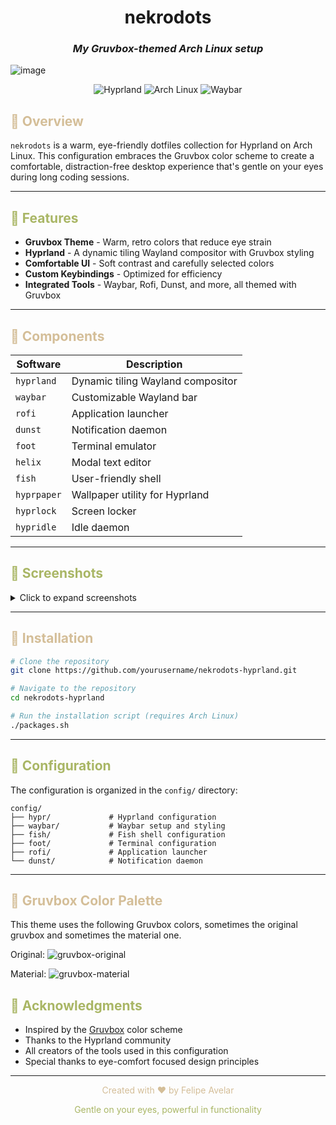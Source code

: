 <div align="center">

# nekrodots
### *My Gruvbox-themed Arch Linux setup*

</div>

<p align="center">

![image](https://github.com/user-attachments/assets/986b724e-6ce6-4fd3-9b77-8db4848a49d3)

</p>

<div align="center">

  ![Hyprland](https://img.shields.io/badge/Hyprland-282828?style=for-the-badge&logo=hyprland&logoColor=d4be98)
  ![Arch Linux](https://img.shields.io/badge/Arch_Linux-282828?style=for-the-badge&logo=arch-linux&logoColor=d4be98)
  ![Waybar](https://img.shields.io/badge/Waybar-282828?style=for-the-badge&logoColor=d4be98)

</div>

## <span style="color:#d4be98">🌿 Overview</span>

`nekrodots` is a warm, eye-friendly dotfiles collection for Hyprland on Arch Linux. This configuration embraces the Gruvbox color scheme to create a comfortable, distraction-free desktop experience that's gentle on your eyes during long coding sessions.

---

## <span style="color:#a9b665">🍃 Features</span>

- **Gruvbox Theme** - Warm, retro colors that reduce eye strain
- **Hyprland** - A dynamic tiling Wayland compositor with Gruvbox styling
- **Comfortable UI** - Soft contrast and carefully selected colors
- **Custom Keybindings** - Optimized for efficiency
- **Integrated Tools** - Waybar, Rofi, Dunst, and more, all themed with Gruvbox

---

## <span style="color:#d4be98">🌰 Components</span>

| Software | Description |
|----------|-------------|
| `hyprland` | Dynamic tiling Wayland compositor |
| `waybar` | Customizable Wayland bar |
| `rofi` | Application launcher |
| `dunst` | Notification daemon |
| `foot` | Terminal emulator |
| `helix` | Modal text editor |
| `fish` | User-friendly shell |
| `hyprpaper` | Wallpaper utility for Hyprland |
| `hyprlock` | Screen locker |
| `hypridle` | Idle daemon |

---

## <span style="color:#a9b665">🍂 Screenshots</span>

<details>
<summary>Click to expand screenshots</summary>
<br>

### Desktop
![image](https://github.com/user-attachments/assets/d31f9b25-0e91-4438-b191-d1c205efc216)

### Terminal
![image](https://github.com/user-attachments/assets/4063e19a-a205-4ab8-a5cf-0e3404e5022d)

</details>

---

## <span style="color:#d4be98">🌱 Installation</span>

```bash
# Clone the repository
git clone https://github.com/yourusername/nekrodots-hyprland.git

# Navigate to the repository
cd nekrodots-hyprland

# Run the installation script (requires Arch Linux)
./packages.sh
```

---

## <span style="color:#a9b665">🌿 Configuration</span>

The configuration is organized in the `config/` directory:

```
config/
├── hypr/             # Hyprland configuration
├── waybar/           # Waybar setup and styling
├── fish/             # Fish shell configuration
├── foot/             # Terminal configuration
├── rofi/             # Application launcher
└── dunst/            # Notification daemon
```


---

## <span style="color:#d4be98">🍄 Gruvbox Color Palette</span>

This theme uses the following Gruvbox colors, sometimes the original gruvbox and sometimes the material one.

Original:
![gruvbox-original](https://github.com/user-attachments/assets/f3dd4f4b-e8ea-4f20-91b9-89cd6127deb4)

Material:
![gruvbox-material](https://github.com/user-attachments/assets/42736216-5f70-4356-96bd-c1fa04a783d1)


## <span style="color:#a9b665">🌾 Acknowledgments</span>

- Inspired by the [Gruvbox](https://github.com/morhetz/gruvbox) color scheme
- Thanks to the Hyprland community
- All creators of the tools used in this configuration
- Special thanks to eye-comfort focused design principles

---

<div align="center">

  <p style="color:#d4be98">Created with ♥ by Felipe Avelar</p>

</div>

<div align="center">
<p style="color:#a9b665">Gentle on your eyes, powerful in functionality</p>
</div>
